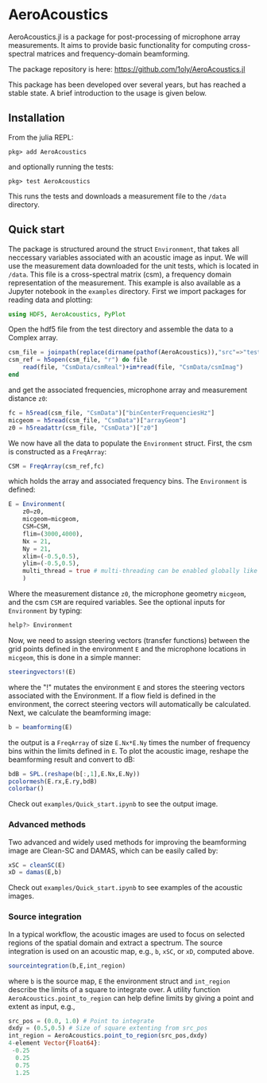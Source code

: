 # AeroAcoustics

AeroAcoustics.jl is a package for post-processing of microphone array measurements.
It aims to provide basic functionality for computing cross-spectral matrices and frequency-domain beamforming.

The package repository is here: <https://github.com/1oly/AeroAcoustics.jl>

This package has been developed over several years, but has reached a stable state. A brief introduction to the usage is given below.

## Installation
From the julia REPL:  
```
pkg> add AeroAcoustics
```   
and optionally running the tests:  
```
pkg> test AeroAcoustics
```  
This runs the tests and downloads a measurement file to the `/data` directory.

## Quick start
The package is structured around the struct `Environment`, that takes all neccessary variables associated with an acoustic image as input. We will use the measurement data downloaded for the unit tests, which is located in `/data`. This file is a cross-spectral matrix (csm), a frequency domain representation of the measurement. This example is also available as a Jupyter notebook in the `examples` directory. First we import packages for reading data and plotting:
```julia
using HDF5, AeroAcoustics, PyPlot
```
Open the hdf5 file from the test directory and assemble the data to a Complex array.
```julia
csm_file = joinpath(replace(dirname(pathof(AeroAcoustics)),"src"=>"test"),"data","test1_csm.h5")
csm_ref = h5open(csm_file, "r") do file
    read(file, "CsmData/csmReal")+im*read(file, "CsmData/csmImag")
end
```
and get the associated frequencies, microphone array and measurement distance `z0`:
```julia
fc = h5read(csm_file, "CsmData")["binCenterFrequenciesHz"]
micgeom = h5read(csm_file, "CsmData")["arrayGeom"]
z0 = h5readattr(csm_file, "CsmData")["z0"]
```
We now have all the data to populate the `Environment` struct. First, the csm is constructed as a `FreqArray`:
```julia
CSM = FreqArray(csm_ref,fc)
```
which holds the array and associated frequency bins. The `Environment` is defined:
```julia
E = Environment(
    z0=z0,
    micgeom=micgeom,
    CSM=CSM,
    flim=(3000,4000),
    Nx = 21,
    Ny = 21,
    xlim=(-0.5,0.5),
    ylim=(-0.5,0.5),
    multi_thread = true # multi-threading can be enabled globally like this
    )
```
Where the measurement distance `z0`, the microphone geometry `micgeom`, and the csm `CSM` are required variables. 
See the optional inputs for `Environment` by typing:
```julia
help?> Environment
```
Now, we need to assign steering vectors (transfer functions) between the grid points defined in the environment `E` and the microphone locations in `micgeom`, this is done in a simple manner:
```julia
steeringvectors!(E)
```
where the "!" mutates the environment `E` and stores the steering vectors associated with the Environment. If a flow field is defined in the environment, the correct steering vectors will automatically be calculated. Next, we calculate the beamforming image:
```julia
b = beamforming(E)
```
the output is a `FreqArray` of size `E.Nx*E.Ny` times the number of frequency bins within the limits defined in `E`. To plot the acoustic image, reshape the beamforming result and convert to dB:
```julia
bdB = SPL.(reshape(b[:,1],E.Nx,E.Ny))
pcolormesh(E.rx,E.ry,bdB)
colorbar()
```
Check out `examples/Quick_start.ipynb` to see the output image.

### Advanced methods
Two advanced and widely used methods for improving the beamforming image are
Clean-SC and DAMAS, which can be easily called by:   
```julia
xSC = cleanSC(E)
xD = damas(E,b)
```
Check out `examples/Quick_start.ipynb` to see examples of the acoustic images.

### Source integration
In a typical workflow, the acoustic images are used to focus on selected regions
of the spatial domain and extract a spectrum. The source integration is used on an acoustic map, e.g., `b`, `xSC`, or `xD`, computed above.
```julia
sourceintegration(b,E,int_region)
```
where `b` is the source map, `E` the environment struct and `int_region` describe the limits of
a square to integrate over. A utility function `AeroAcoustics.point_to_region` can help define limits 
by giving a point and extent as input, e.g.,   
```julia
src_pos = (0.0, 1.0) # Point to integrate
dxdy = (0.5,0.5) # Size of square extenting from src_pos 
int_region = AeroAcoustics.point_to_region(src_pos,dxdy)
4-element Vector{Float64}:
 -0.25
  0.25
  0.75
  1.25
```

```
